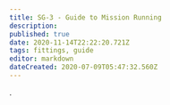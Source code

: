 ```yaml
---
title: SG-3 - Guide to Mission Running
description: 
published: true
date: 2020-11-14T22:22:20.721Z
tags: fittings, guide
editor: markdown
dateCreated: 2020-07-09T05:47:32.560Z
---
```


.